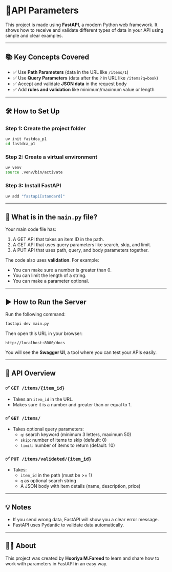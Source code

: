 # 🌟API Parameters 

This project is made using **FastAPI**, a modern Python web framework. It shows how to receive and validate different types of data in your API using simple and clear examples.

---

## 📚 Key Concepts Covered

- ✅ Use **Path Parameters** (data in the URL like `/items/1`)
- ✅ Use **Query Parameters** (data after the `?` in URL like `/items?q=book`)
- ✅ Accept and validate **JSON data** in the request body
- ✅ Add **rules and validation** like minimum/maximum value or length

---

## 🛠️ How to Set Up

### Step 1: Create the project folder

```bash
uv init fastdca_p1
cd fastdca_p1
```

### Step 2: Create a virtual environment

```bash
uv venv
source .venv/bin/activate
```

### Step 3: Install FastAPI

```bash
uv add "fastapi[standard]"
```

---

## 📂 What is in the `main.py` file?

Your main code file has:

1. A GET API that takes an item ID in the path.
2. A GET API that uses query parameters like search, skip, and limit.
3. A PUT API that uses path, query, and body parameters together.

The code also uses **validation**. For example:

- You can make sure a number is greater than 0.
- You can limit the length of a string.
- You can make a parameter optional.

---

## ▶️ How to Run the Server

Run the following command:

```bash
fastapi dev main.py
```

Then open this URL in your browser:

```
http://localhost:8000/docs
```

You will see the **Swagger UI**, a tool where you can test your APIs easily.

---

## 📘 API Overview

### ✅ `GET /items/{item_id}`

- Takes an `item_id` in the URL.
- Makes sure it is a number and greater than or equal to 1.

### ✅ `GET /items/`

- Takes optional query parameters:
  - `q`: search keyword (minimum 3 letters, maximum 50)
  - `skip`: number of items to skip (default: 0)
  - `limit`: number of items to return (default: 10)

### ✅ `PUT /items/validated/{item_id}`

- Takes:
  - `item_id` in the path (must be >= 1)
  - `q` as optional search string
  - A JSON body with item details (name, description, price)

---

## 💡 Notes

- If you send wrong data, FastAPI will show you a clear error message.
- FastAPI uses Pydantic to validate data automatically.

---


## 🙋‍♀️ About

This project was created by **Hooriya M.Fareed** to learn and share how to work with parameters in FastAPI in an easy way.
